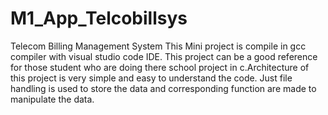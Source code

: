 # M1_App_Telcobillsys

Telecom Billing Management System
This Mini project is compile in gcc compiler with visual studio code IDE. This project can be a good reference for those student who are doing there school project in c.Architecture of this project is very simple and easy to understand the code. Just file handling is used to store the data and corresponding function are made to manipulate the data.
